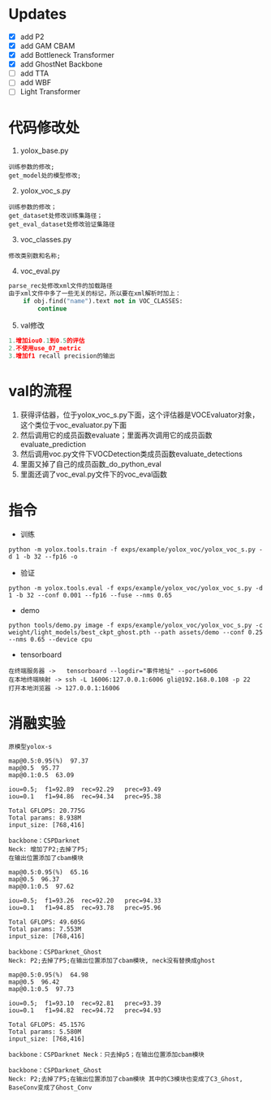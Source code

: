# Updates

- [x] add P2
- [x] add GAM CBAM
- [x] add Bottleneck Transformer
- [x] add GhostNet Backbone 
- [ ] add TTA 
- [ ] add WBF
- [ ] Light Transformer

# 代码修改处
1. yolox_base.py

```
训练参数的修改;
get_model处的模型修改;
```

2. yolox_voc_s.py

```
训练参数的修改；
get_dataset处修改训练集路径；
get_eval_dataset处修改验证集路径
```

3. voc_classes.py

```
修改类别数和名称;
```

4. voc_eval.py

```python
parse_rec处修改xml文件的加载路径
由于xml文件中多了一些无关的标记，所以要在xml解析时加上：
    if obj.find("name").text not in VOC_CLASSES:
    	continue
```

5. val修改

```python
1.增加iou0.1到0.5的评估
2.不使用use_07_metric
3.增加f1 recall precision的输出
```



# val的流程

1. 获得评估器，位于yolox_voc_s.py下面，这个评估器是VOCEvaluator对象，这个类位于voc_evaluator.py下面
2. 然后调用它的成员函数evaluate；里面再次调用它的成员函数evaluate_prediction
3. 然后调用voc.py文件下VOCDetection类成员函数evaluate_detections
4. 里面又掉了自己的成员函数_do_python_eval
5. 里面还调了voc_eval.py文件下的voc_eval函数

# 指令

- 训练

```shell
python -m yolox.tools.train -f exps/example/yolox_voc/yolox_voc_s.py -d 1 -b 32 --fp16 -o
```

- 验证

```shell
python -m yolox.tools.eval -f exps/example/yolox_voc/yolox_voc_s.py -d 1 -b 32 --conf 0.001 --fp16 --fuse --nms 0.65
```

- demo

```shell
python tools/demo.py image -f exps/example/yolox_voc/yolox_voc_s.py -c weight/light_models/best_ckpt_ghost.pth --path assets/demo --conf 0.25 --nms 0.65 --device cpu
```

- tensorboard

```shell
在终端服务器 ->   tensorboard --logdir="事件地址" --port=6006
在本地终端映射 -> ssh -L 16006:127.0.0.1:6006 gli@192.168.0.108 -p 22
打开本地浏览器 -> 127.0.0.1:16006
```

# 消融实验

```
原模型yolox-s

map@0.5:0.95(%)  97.37
map@0.5  95.77
map@0.1:0.5  63.09

iou=0.5;  f1=92.89 	rec=92.29 	prec=93.49
iou=0.1   f1=94.86 	rec=94.34 	prec=95.38

Total GFLOPS: 20.775G
Total params: 8.938M  
input_size: [768,416]
```

```
backbone：CSPDarknet  
Neck: 增加了P2;去掉了P5;
在输出位置添加了cbam模块 

map@0.5:0.95(%)  65.16
map@0.5  96.37
map@0.1:0.5  97.62

iou=0.5;  f1=93.26 	rec=92.20 	prec=94.33
iou=0.1   f1=94.85 	rec=93.78 	prec=95.96

Total GFLOPS: 49.605G
Total params: 7.553M 
input_size: [768,416]
```

```
backbone：CSPDarknet_Ghost  
Neck: P2;去掉了P5;在输出位置添加了cbam模块, neck没有替换成ghost

map@0.5:0.95(%)  64.98
map@0.5  96.42
map@0.1:0.5  97.73

iou=0.5;  f1=93.10 	rec=92.81 	prec=93.39
iou=0.1   f1=94.82 	rec=94.72 	prec=94.93

Total GFLOPS: 45.157G
Total params: 5.580M
input_size: [768,416]
```

```
backbone：CSPDarknet Neck：只去掉p5；在输出位置添加cbam模块
```

```
backbone：CSPDarknet_Ghost  
Neck: P2;去掉了P5;在输出位置添加了cbam模块 其中的C3模块也变成了C3_Ghost, BaseConv变成了Ghost_Conv


```

